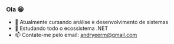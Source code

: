 ### Ola 😁



- 🔭 Atualmente cursando análise e desenvolvimento de sistemas
- 🌱 Estudando todo o ecossistema .NET
- 📫 Contate-me pelo email: andryeerm@gmail.com
